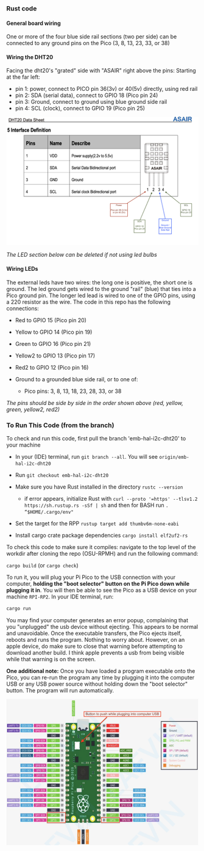 ### Rust code

#### General board wiring
One or more of the four blue side rail sections (two per side) can be connected to any ground pins on the Pico (3, 8, 13, 23, 33, or 38)

#### Wiring the DHT20

 Facing the dht20's "grated" side with "ASAIR" right above the pins:
 Starting at the far left:
  - pin 1: power, connect to PICO pin 36(3v) or 40(5v) directly, using red rail
  - pin 2: SDA (serial data), connect to GPIO 18 (Pico pin 24)
  - pin 3: Ground, connect to ground using blue ground side rail
  - pin 4: SCL (clock), connect to GPIO 19 (Pico pin 25)

  ![Image of DHT20 humidity sensor](/docs/dht20_pins.jpg)

_The LED section below can be deleted if not using led bulbs_

#### Wiring LEDs
The external leds have two wires: the long one is positive, the short one is ground.  The led ground gets wired to the ground "rail" (blue) that ties into a Pico ground pin.  The longer led lead is wired to one of the GPIO pins, using a 220 resistor as the wire.  The code in this repo has the following connections:

 - Red to GPIO 15  (Pico pin 20)
 - Yellow to GPIO 14  (Pico pin 19)
 - Green to GPIO 16  (Pico pin 21)
 - Yellow2 to GPIO 13 (Pico pin 17)
 - Red2 to GPIO 12 (Pico pin 16)

 - Ground to a grounded blue side rail, or to one of: 
   - Pico pins: 3, 8, 13, 18, 23, 28, 33, or 38

_The pins should be side by side in the order shown above (red, yellow, green, yellow2, red2)_

### To Run This Code (from the branch)

To check and run this code, first pull the branch 'emb-hal-i2c-dht20' to your machine
 - In your (IDE) terminal, run ```git branch --all```.  You will see ```origin/emb-hal-i2c-dht20```
 - Run ```git checkout emb-hal-i2c-dht20```

 - Make sure you have Rust installed in the directory ```rustc --version```
    - if error appears, initialize Rust with ```curl --proto '=https' --tlsv1.2 https://sh.rustup.rs -sSf | sh``` 
        and then for BASH run ```. “$HOME/.cargo/env"```

- Set the target for the RPP ```rustup target add thumbv6m-none-eabi```
- Install cargo crate package dependencies ```cargo install elf2uf2-rs```

To check this code to make sure it compiles:  navigate to the top level of the workdir after cloning the repo (OSU-RPMH) and run the following command:

```cargo build```   (or ```cargo check```)

To run it, you will plug your Pi Pico to the USB connection with your computer, __holding the "boot selector" button on the Pi Pico down while plugging it in__.  You will then be able to see the Pico as a USB device on your machine ```RPI-RP2```.  In your IDE terminal, run:

```bash
cargo run
```

You may find your computer generates an error popup, complaining that you "unplugged" the usb device without ejecting.  This appears to be normal and unavoidable. Once the executable transfers, the Pico ejects itself, reboots and runs the program. Nothing to worry about.  However, on an apple device, do make sure to close that warning before attempting to download another build.  I think apple prevents a usb from being visible while that warning is on the screen.

**One additional note:** 
Once you have loaded a program executable onto the Pico, you can re-run the program any time by plugging it into the computer USB or any USB power source without holding down the "boot selector" button.  The program will run automatically.

![Image of Raspberry Pi Pico board with pin connections](/docs/pico_pinout.jpg)